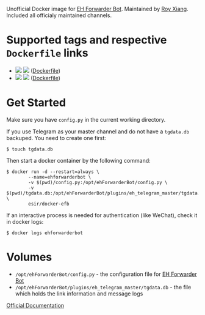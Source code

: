 Unofficial Docker image for [EH Forwarder Bot](https://github.com/blueset/ehForwarderBot). Maintained by [Roy Xiang](http://github.com/RoyXiang). Included all officialy maintained channels.

# Supported tags and respective `Dockerfile` links

* [![](https://images.microbadger.com/badges/version/royx/docker-efb.svg)](https://microbadger.com/images/royx/docker-efb "Get your own version badge on microbadger.com") [![](https://images.microbadger.com/badges/image/royx/docker-efb.svg)](https://microbadger.com/images/royx/docker-efb "Get your own image badge on microbadger.com") ([Dockerfile](https://github.com/RoyXiang/docker-EFB/blob/master/Dockerfile))
* [![](https://images.microbadger.com/badges/version/royx/docker-efb:dev.svg)](https://microbadger.com/images/royx/docker-efb:dev "Get your own version badge on microbadger.com") [![](https://images.microbadger.com/badges/image/royx/docker-efb:dev.svg)](https://microbadger.com/images/royx/docker-efb:dev "Get your own image badge on microbadger.com") ([Dockerfile](https://github.com/RoyXiang/docker-EFB/blob/dev/Dockerfile))

# Get Started

Make sure you have `config.py` in the current working directory.

If you use Telegram as your master channel and do not have a `tgdata.db` backuped. You need to create one first:

```
$ touch tgdata.db
```

Then start a docker container by the following command:

```
$ docker run -d --restart=always \
        --name=ehforwarderbot \
        -v $(pwd)/config.py:/opt/ehForwarderBot/config.py \
        -v $(pwd)/tgdata.db:/opt/ehForwarderBot/plugins/eh_telegram_master/tgdata.db \
        esir/docker-efb
```

If an interactive process is needed for authentication (like WeChat), check it in docker logs:

```
$ docker logs ehforwarderbot
```

# Volumes

* `/opt/ehForwarderBot/config.py` - the configuration file for [EH Forwarder Bot](https://github.com/blueset/ehForwarderBot)
* `/opt/ehForwarderBot/plugins/eh_telegram_master/tgdata.db` - the file which holds the link information and message logs

[Official Documentation](https://ehforwarderbot.readthedocs.io)
